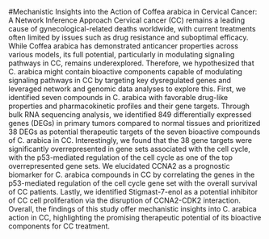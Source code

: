 #Mechanistic Insights into the Action of Coffea arabica in Cervical Cancer: A Network Inference Approach
Cervical cancer (CC) remains a leading cause of gynecological-related deaths worldwide, with current treatments often limited by issues such as drug resistance and suboptimal efficacy. While Coffea arabica has demonstrated anticancer properties across various models, its full potential, particularly in modulating signaling pathways in CC, remains underexplored. Therefore, we hypothesized that C. arabica might contain bioactive components capable of modulating signaling pathways in CC by targeting key dysregulated genes and leveraged network and genomic data analyses to explore this. First, we identified seven compounds in C. arabica with favorable drug-like properties and pharmacokinetic profiles and their gene targets. Through bulk RNA sequencing analysis, we identified 849 differentially expressed genes (DEGs) in primary tumors compared to normal tissues and prioritized 38 DEGs as potential therapeutic targets of the seven bioactive compounds of C. arabica in CC. Interestingly, we found that the 38 gene targets were significantly overrepresented in gene sets associated with the cell cycle, with the p53-mediated regulation of the cell cycle as one of the top overrepresented gene sets. We elucidated CCNA2 as a prognostic biomarker for C. arabica compounds in CC by correlating the genes in the p53-mediated regulation of the cell cycle gene set with the overall survival of CC patients. Lastly, we identified Stigmast-7-enol as a potential inhibitor of CC cell proliferation via the disruption of CCNA2-CDK2 interaction. Overall, the findings of this study offer mechanistic insights into C. arabica action in CC, highlighting the promising therapeutic potential of its bioactive components for CC treatment.
